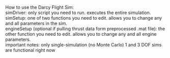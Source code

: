 How to use the Darcy Flight Sim: <br />
simDriver: only script you need to run. executes the entire simulation. <br />
simSetup: one of two functions you need to edit. allows you to change any and all parameters in the sim. <br />
engineSetup (optional if pulling thrust data form preprocessed .mat file): the other function you need to edit. allows you to change any and all engine parameters. <br />
important notes: only single-simulation (no Monte Carlo) 1 and 3 DOF sims are functional right now
